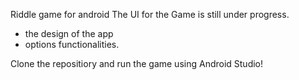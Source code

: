 Riddle game for android
The UI for the Game is still under progress. 
  - the design of the app
  - options functionalities.
  
Clone the repositiory and run the game using Android Studio! 
